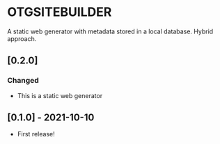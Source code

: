 # OTGSITEBUILDER

A static web generator with metadata stored in a local database.
Hybrid approach.

## [0.2.0]

### Changed

* This is a static web generator

## [0.1.0] - 2021-10-10

* First release!
